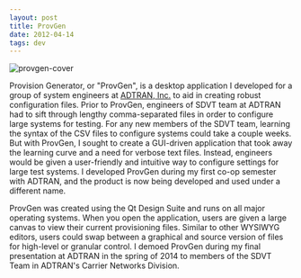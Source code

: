 ```yaml
---
layout: post
title: ProvGen
date: 2012-04-14 
tags: dev
---
```


![provgen-cover](https://s3.us-east-2.amazonaws.com/jarrodparkes.com/provgen-cover.png "Provision Generator")

Provision Generator, or "ProvGen", is a desktop application I developed for a group of system engineers at [ADTRAN, Inc.](http://www.adtran.com/) to aid in creating robust configuration files. Prior to ProvGen, engineers of SDVT team at ADTRAN had to sift through lengthy comma-separated files in order to configure large systems for testing. For any new members of the SDVT team, learning the syntax of the CSV files to configure systems could take a couple weeks. But with ProvGen, I sought to create a GUI-driven application that took away the learning curve and a need for verbose text files. Instead, engineers would be given a user-friendly and intuitive way to configure settings for large test systems. I developed ProvGen during my first co-op semester with ADTRAN, and the product is now being developed and used under a different name.

ProvGen was created using the Qt Design Suite and runs on all major operating systems. When you open the application, users are given a large canvas to view their current provisioning files. Similar to other WYSIWYG editors, users could swap between a graphical and source version of files for high-level or granular control. I demoed ProvGen during my final presentation at ADTRAN in the spring of 2014 to members of the SDVT Team in ADTRAN's Carrier Networks Division.